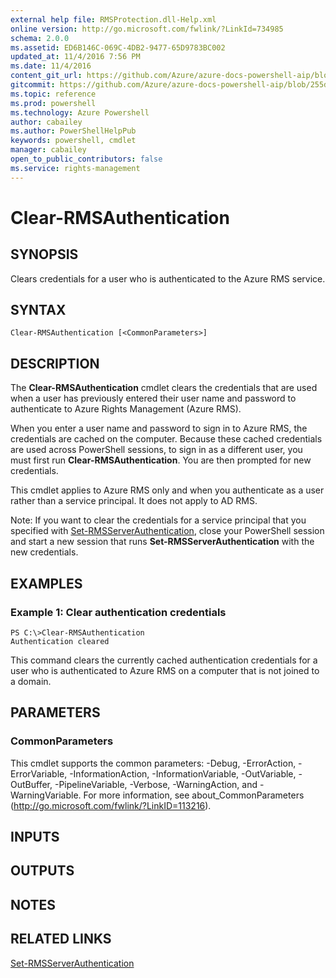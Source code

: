 ```yaml
---
external help file: RMSProtection.dll-Help.xml
online version: http://go.microsoft.com/fwlink/?LinkId=734985
schema: 2.0.0
ms.assetid: ED6B146C-069C-4DB2-9477-65D9783BC002
updated_at: 11/4/2016 7:56 PM
ms.date: 11/4/2016
content_git_url: https://github.com/Azure/azure-docs-powershell-aip/blob/master/Azure%20Information%20Protection/RMSProtection/vlatest/Clear-RMSAuthentication.md
gitcommit: https://github.com/Azure/azure-docs-powershell-aip/blob/255ddad98222233495954a5753e4e2da2f26bc6d/Azure%20Information%20Protection/RMSProtection/vlatest/Clear-RMSAuthentication.md
ms.topic: reference
ms.prod: powershell
ms.technology: Azure Powershell
author: cabailey
ms.author: PowerShellHelpPub
keywords: powershell, cmdlet
manager: cabailey
open_to_public_contributors: false
ms.service: rights-management
---
```


# Clear-RMSAuthentication

## SYNOPSIS
Clears credentials for a user who is authenticated to the Azure RMS service.

## SYNTAX

```
Clear-RMSAuthentication [<CommonParameters>]
```

## DESCRIPTION
The **Clear-RMSAuthentication** cmdlet clears the credentials that are used when a user has previously entered their user name and password to authenticate to Azure Rights Management (Azure RMS).

When you enter a user name and password to sign in to Azure RMS, the credentials are cached on the computer.
Because these cached credentials are used across PowerShell sessions, to sign in as a different user, you must first run **Clear-RMSAuthentication**.
You are then prompted for new credentials.

This cmdlet applies to Azure RMS only and when you authenticate as a user rather than a service principal.
It does not apply to AD RMS.

Note: If you want to clear the credentials for a service principal that you specified with [Set-RMSServerAuthentication](./Set-RMSServerAuthentication), close your PowerShell session and start a new session that runs **Set-RMSServerAuthentication** with the new credentials.

## EXAMPLES

### Example 1: Clear authentication credentials
```
PS C:\>Clear-RMSAuthentication                        
Authentication cleared
```

This command clears the currently cached authentication credentials for a user who is authenticated to Azure RMS on a computer that is not joined to a domain.

## PARAMETERS

### CommonParameters
This cmdlet supports the common parameters: -Debug, -ErrorAction, -ErrorVariable, -InformationAction, -InformationVariable, -OutVariable, -OutBuffer, -PipelineVariable, -Verbose, -WarningAction, and -WarningVariable. For more information, see about_CommonParameters (http://go.microsoft.com/fwlink/?LinkID=113216).

## INPUTS

## OUTPUTS

## NOTES

## RELATED LINKS

[Set-RMSServerAuthentication](xref:RMSProtection/vlatest/Set-RMSServerAuthentication.md)
